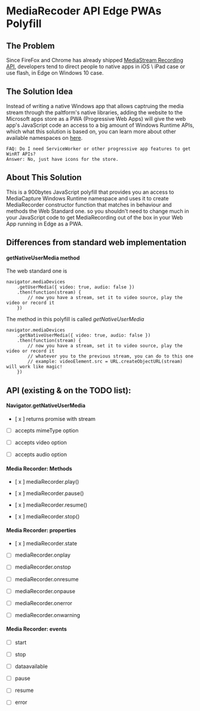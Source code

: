# MediaRecoder API Edge PWAs Polyfill

## The Problem

Since FireFox and Chrome has already shipped [MediaStream Recording API](https://developer.mozilla.org/en-US/docs/Web/API/MediaStream_Recording_API), developers tend to direct people to native apps in iOS \ iPad case or use flash, in Edge on Windows 10 case.

## The Solution Idea

Instead of writing a native Windows app that allows captruing the media stream through the paltform's native libraries, adding the website to the Microsoft apps store as a PWA (Progressive Web Apps) will give the web app's JavaScript code an access to a big amount of Windows Runtime APIs, which what this solution is based on, you can learn more about other available namespaces on [here](https://docs.microsoft.com/en-us/uwp/api/).

```
FAQ: Do I need ServiceWorker or other progressive app features to get WinRT APIs?
Answer: No, just have icons for the store.
```

## About This Solution

This is a 900bytes JavaScript polyfill that provides you an access to MediaCapture Windows Runtime namespace and uses it to create MediaRecorder constructor function that matches in behaviour and methods the Web Standard one. so you shouldn't need to change much in your JavaScript code to get MediaRecording out of the box in your Web App running in Edge as a PWA.

## Differences from standard web implementation

#### getNativeUserMedia method

The web standard one is

```
navigator.mediaDevices
    .getUserMedia({ video: true, audio: false })
    .then(function(stream) {
        // now you have a stream, set it to video source, play the video or record it
    })
```

The method in this polyfill is called _getNativeUserMedia_

```
navigator.mediaDevices
    .getNativeUserMedia({ video: true, audio: false })
    .then(function(stream) {
        // now you have a stream, set it to video source, play the video or record it
        // whatever you to the previous stream, you can do to this one
        // example: videoElement.src = URL.createObjectURL(stream) will work like magic!
    })
```

## API (existing & on the TODO list):

#### Navigator.getNativeUserMedia

- [ x ] returns promise with stream

- [ ] accepts mimeType option

- [ ] accepts video option

- [ ] accepts audio option

#### Media Recorder: Methods

- [ x ] mediaRecorder.play()

- [ x ] mediaRecorder.pause()

- [ x ] mediaRecorder.resume()

- [ x ] mediaRecorder.stop()

#### Media Recorder: properties

- [ x ] mediaRecorder.state

- [ ] mediaRecorder.onplay

- [ ] mediaRecorder.onstop

- [ ] mediaRecorder.onresume

- [ ] mediaRecorder.onpause

- [ ] mediaRecorder.onerror

- [ ] mediaRecorder.onwarning

#### Media Recorder: events

- [ ] start

- [ ] stop

- [ ] dataavailable

- [ ] pause

- [ ] resume

- [ ] error
